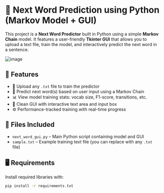 # 🧠 Next Word Prediction using Python (Markov Model + GUI)

This project is a **Next Word Predictor** built in Python using a simple **Markov Chain** model. It features a user-friendly **Tkinter GUI** that allows you to upload a text file, train the model, and interactively predict the next word in a sentence.

![image](https://github.com/user-attachments/assets/0370a441-eda0-4f9a-866f-05ac11182fa7)

## 🚀 Features

- 📂 Upload any `.txt` file to train the predictor
- 🔮 Predict next word(s) based on user input using a Markov Chain
- 📊 View model training stats: vocab size, F1-score, transitions, etc.
- 🧼 Clean GUI with interactive text area and input box
- ⚙️ Performance-tracked training with real-time progress

## 📁 Files Included

- `next_word_gui.py` – Main Python script containing model and GUI
- `sample.txt` – Example training text file (you can replace with any `.txt` file)

## 🖥️ Requirements

Install required libraries with:

```bash
pip install -r requirements.txt
